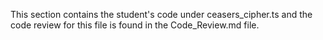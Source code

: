 This section contains the student's code under ceasers_cipher.ts and the code review for this file is found in the Code_Review.md file.
